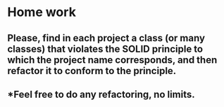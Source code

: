 # Home work
## Please, find in each project a class (or many classes) that violates the SOLID principle to which the project name corresponds, and then refactor it to conform to the principle.
## *Feel free to do any refactoring, no limits.